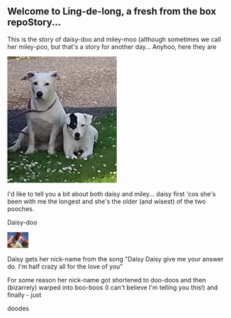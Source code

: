 ## Welcome to Ling-de-long, a fresh from the box repoStory...

This is the story of daisy-doo and miley-moo (although sometimes we call her miley-poo, but that's a story for another day...
Anyhoo, here they are

<img src="https://github.com/Hathoney/Ling-de-Long/blob/gh-pages/images/IMG_20190628_183502700.jpg" alt="Your image title" width="250"/>

I'd like to tell you a bit about both daisy and miley... daisy first 'cos she's been with me the longest and she's the older (and wisest) of the two pooches.

Daisy-doo

<img src="https://github.com/Hathoney/Ling-de-Long/blob/gh-pages/images/IMG_20190708_164354337.jpg" width="48">

Daisy gets her nick-name from the song "Daisy Daisy give me your answer do. I'm half crazy all for the love of you"

For some reason her nick-name got shortened to doo-doos and then (bizarrely) warped into boo-boos (I can't believe I'm telling you this!) and finally - just

doodes



```
